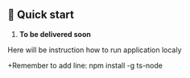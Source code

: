 ## 🚀 Quick start

1.  **To be delivered soon**

Here will be instruction how to run application localy

+Remember to add line:
npm install -g ts-node